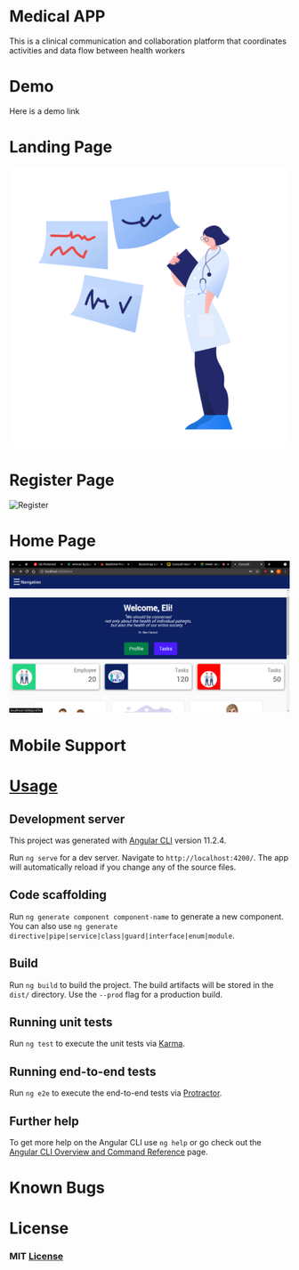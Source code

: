 # Medical APP

This is a clinical communication and collaboration platform that coordinates
activities and data flow between health workers

# Demo

Here is a demo link []()

# Landing Page

![Landing page](https://raw.githubusercontent.com/Burence1/consult-frontend/dev/src/assets/images/tasks.png)

# Register Page

![Register](https://raw.githubusercontent.com/Burence1/consult-frontend/dev/src/assets/images/directory.png)

# Home Page

![Home-page](https://raw.githubusercontent.com/Burence1/consult-frontend/dev/src/assets/images/home.png)

# Mobile Support

# [Usage]()

## Development server

This project was generated with [Angular CLI](https://github.com/angular/angular-cli) version 11.2.4.

Run `ng serve` for a dev server. Navigate to `http://localhost:4200/`. The app will automatically reload if you change any of the source files.

## Code scaffolding

Run `ng generate component component-name` to generate a new component. You can also use `ng generate directive|pipe|service|class|guard|interface|enum|module`.

## Build

Run `ng build` to build the project. The build artifacts will be stored in the `dist/` directory. Use the `--prod` flag for a production build.

## Running unit tests

Run `ng test` to execute the unit tests via [Karma](https://karma-runner.github.io).

## Running end-to-end tests

Run `ng e2e` to execute the end-to-end tests via [Protractor](http://www.protractortest.org/).

## Further help

To get more help on the Angular CLI use `ng help` or go check out the [Angular CLI Overview and Command Reference](https://angular.io/cli) page.

# Known Bugs

# License

### MIT [License]('https://github.com/Burence1/consult-frontend/blob/dev/LICENSE')
